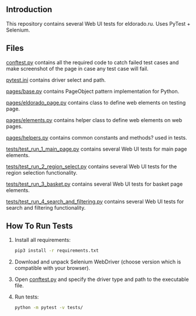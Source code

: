 Introduction
------------

This repository contains several Web UI tests for eldorado.ru.
Uses PyTest + Selenium.

Files
-----

[conftest.py](conftest.py) contains all the required code to catch failed test cases and make screenshot of the page in case any test case will fail.

[pytest.ini](pytest.ini) contains driver select and path.

[pages/base.py](pages/base.py) contains PageObject pattern implementation for Python.

[pages/eldorado_page.py](pages/eldorado_page.py) contains class to define web elements on testing page.

[pages/elements.py](pages/elements.py) contains helper class to define web elements on web pages.

[pages/helpers.py](pages/helpers.py) contains common constants and methods? used in tests.


[tests/test_run_1_main_page.py](tests/test_run_1_main_page.py) contains several Web UI tests for main page elements.

[tests/test_run_2_region_select.py](tests/test_run_2_region_select.py) contains several Web UI tests for the region selection functionality.

[tests/test_run_3_basket.py](tests/test_run_3_basket.py) contains several Web UI tests for basket page elements.

[tests/test_run_4_search_and_filtering.py](tests/test_run_4_search_and_filtering.py) contains several Web UI tests for search and filtering functionality.


How To Run Tests
----------------

1) Install all requirements:

    ```bash
    pip3 install -r requirements.txt
    ```

2) Download and unpack Selenium WebDriver (choose version which is compatible with your browser). 

3) Open [conftest.py](conftest.py) and specify the driver type and path to the executable file.

4) Run tests:

    ```bash
    python -m pytest -v tests/
    ```
